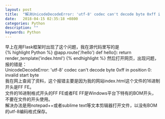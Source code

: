 ```yaml
---
layout: post
title:  "解决UnicodeDecodeError: 'utf-8' codec can't decode byte 0xff in position 0: invalid start byte问题"
date:   2018-04-15 02:35:18 +0800
categories: Python
description: ""
keywords: Python
---
```

早上在用Flask框架时出现了这个问题，我在源代码里写的是  <br/>
{% highlight Python %}
@app.route('/hello')
def hello():
   return render_template('index.html')
{% endhighlight %}
然后打开网页，出现问题，报的错是：  <br/>
UnicodeDecodeError: 'utf-8' codec can't decode byte 0xff in position 0: invalid start byte  <br/>
我在网上查阅了资料，这个报错主要是因为我的网站index.html这个文件的16进制开头是FF FE。  <br/>
文件的16进制格式开头的FF FE或者FE FF是Windows平台下特有的BOM开头，不要在文件的开头使用。  <br/>
解决办法是用notepad++或者sublime text等文本剪辑器打开文件，以没有BOM的utf-8编码格式保存。  <br/>